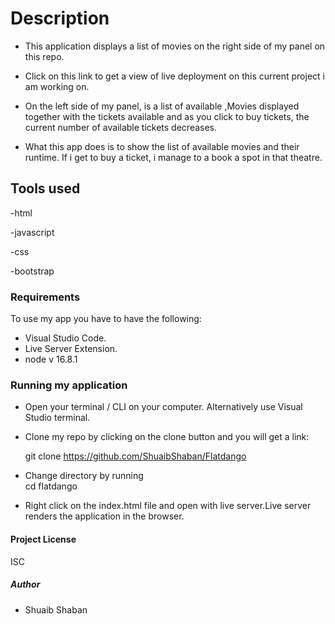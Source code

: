 # Description

- This application displays a list of movies on the right side of my panel on this repo.

- Click on this link to get a view of live deployment on this current project i am working on.



- On the left side of my panel, is a list of available ,Movies displayed together with the tickets available and as you click to buy tickets, the current number of available tickets decreases.

- What this app does is to show the list of available movies and their runtime. If i get to buy a ticket, i manage to a book a spot in that theatre.

## Tools used

-html

-javascript

-css

-bootstrap

### Requirements

To use my app you have to have the following:

- Visual Studio Code.
- Live Server Extension.
- node v 16.8.1


### Running my application

- Open your terminal / CLI on your computer. Alternatively use Visual Studio terminal. 

- Clone my repo by clicking on the clone button and you will get a link:

     git clone https://github.com/ShuaibShaban/Flatdango

 - Change directory by running      
     cd flatdango

 - Right click on the index.html file and open with live server.Live server renders the application in the browser.

 #### Project License

 ISC 

##### Author 
- Shuaib Shaban
 
